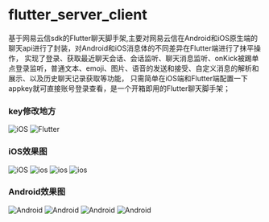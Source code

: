 # flutter_server_client
基于网易云信sdk的Flutter聊天脚手架,主要对网易云信在Android和iOS原生端的聊天api进行了封装，对Android和iOS消息体的不同差异在Flutter端进行了抹平操作，
实现了登录、获取最近聊天会话、会话监听、聊天消息监听、onKick被踢单点登录监听，普通文本、emoji、图片、语音的发送和接受、自定义消息的解析和展示、以及历史聊天记录获取等功能，
只需简单在iOS端和Flutter端配置一下appkey就可直接账号登录查看，是一个开箱即用的Flutter聊天脚手架；

### key修改地方
![iOS](./iOS_key.png)
![Flutter](./flutter_key.png)

### iOS效果图
![iOS](./login_ios.png)
![ios](./session_ios.png)
![ios](./emoji_ios.png)
![ios](./choosepic_ios.png)

### Android效果图
![Android](./login_android.png)
![Android](./session_android.png)
![Android](./emoji_android.png)
![Android](./choosepic_android.png)
